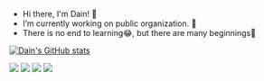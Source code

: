 - Hi there, I'm Dain! 👋
- I’m currently working on public organization. 👯
- There is no end to learning😂, but there are many beginnings🌱

[![Dain's GitHub stats](https://github-readme-stats.vercel.app/api?username=Dain)](https://github.com/anuraghazra/github-readme-stats)


<img src="https://img.shields.io/badge/Python-3766AB?style=flat-square&logo=Python&logoColor=white"/></a>
<img src="https://img.shields.io/badge/R-78AADB?style=flat-square&logo=R&logoColor=BLACK"/></a>
<img src="https://img.shields.io/badge/Hive-E31337?style=flat-square&logo=Hive&logoColor=white"/></a>
<img src="https://img.shields.io/badge/Bash-4EAA25?style=flat-square&logo=GNU Bash&logoColor=white"/></a>



<!--
**dain105/dain105** is a ✨ _special_ ✨ repository because its `README.md` (this file) appears on your GitHub profile.

Here are some ideas to get you started:

- 🔭 I’m currently working on ...
- 🌱 I’m currently learning ...
- 👯 I’m looking to collaborate on ...
- 🤔 I’m looking for help with ...
- 💬 Ask me about ...
- 📫 How to reach me: ...
- 😄 Pronouns: ...
- ⚡ Fun fact: ...
-->
